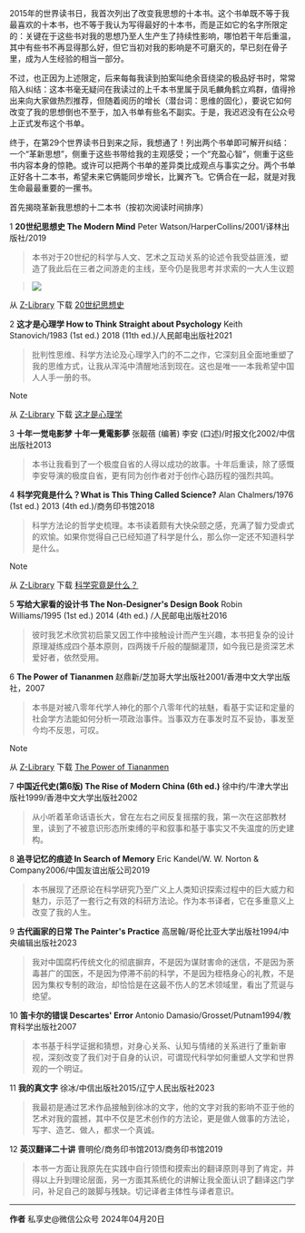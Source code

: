2015年的世界读书日，我首次列出了改变我思想的十本书。这个书单既不等于我最喜欢的十本书，也不等于我认为写得最好的十本书，而是正如它的名字所限定的：关键在于这些书对我的思想乃至人生产生了持续性影响，哪怕若干年后重温，其中有些书不再显得那么好，但它当初对我的影响是不可磨灭的，早已刻在骨子里，成为人生经验的相当一部分。

不过，也正因为上述限定，后来每每我读到拍案叫绝余音绕梁的极品好书时，常常陷入纠结：这本书毫无疑问在我读过的上千本书里属于凤毛麟角鹤立鸡群，值得拎出来向大家做热烈推荐，但随着阅历的增长（潜台词：思维的固化），要说它如何改变了我的思想倒也不至于，加入书单有些名不副实。于是，我迟迟没有在公众号上正式发布这个书单。

终于，在第29个世界读书日到来之际，我想通了！列出两个书单即可解开纠结：一个“革新思想”，侧重于这些书带给我的主观感受；一个“充盈心智”，侧重于这些书内容本身的惊艳。或许可以把两个书单的差异类比成观点与事实之分。两个书单正好各十二本书，希望未来它俩能同步增长，比翼齐飞。它俩合在一起，就是对我生命最最重要的一摞书。

首先揭晓革新我思想的十二本书（按初次阅读时间排序）

1
**20世纪思想史 The Modern Mind** Peter Watson/HarperCollins/2001/译林出版社/2019
> 本书对于20世纪的科学与人文、艺术之互动关系的论述令我受益匪浅，塑造了我此后在三者之间游走的主线，至今仍是我思考并求索的一大人生议题

> ![](https://img.shields.io/badge/Z-Library-orange)

从 [Z-Library](https://singlelogin.re/) 下载 [20世纪思想史](https://zh.singlelogin.re/book/5261238/329c95/)

2
**这才是心理学 How to Think Straight about Psychology** Keith Stanovich/1983 (1st ed.) 2018 (11th ed.)/人民邮电出版社2021
> 批判性思维、科学方法论及心理学入门的不二之作，它深刻且全面地重塑了我的思维方式，让我从浑沌中清醒地活到现在。这也是唯一一本我希望中国人人手一册的书。

> [!NOTE]
从 [Z-Library](https://singlelogin.re/) 下载 [这才是心理学](https://zh.singlelogin.re/book/21063513/7dd389/)

3
**十年一觉电影梦 十年一覺電影夢** 张靓蓓 (编著) 李安 (口述)/时报文化2002/中信出版社2013
> 本书让我看到了一个极度自省的人得以成功的故事。十年后重读，除了感慨李安导演的极度自省，更有同为创作者对于创作心路历程的强烈共鸣。

4
**科学究竟是什么？What is This Thing Called Science?** Alan Chalmers/1976 (1st ed.) 2013 (4th ed.)/商务印书馆2018
> 科学方法论的哲学史梳理。本书读着颇有大快朵颐之感，充满了智力受虐式的欢愉。如果你觉得自己已经知道了科学是什么，那么你一定还不知道科学是什么。

> [!NOTE]
从 [Z-Library](https://singlelogin.re/) 下载 [科学究竟是什么？](https://zh.singlelogin.re/book/5622829/f2bccd/)

5
**写给大家看的设计书 The Non-Designer's Design Book** Robin Williams/1995 (1st ed.) 2014 (4th ed.)
/人民邮电出版社2016
> 彼时我艺术欣赏初启蒙又因工作中接触设计而产生兴趣，本书把复杂的设计原理凝练成四个基本原则，四两拨千斤般的醍醐灌顶，如今我已是资深艺术爱好者，依然受用。

6
**The Power of Tiananmen** 赵鼎新/芝加哥大学出版社2001/香港中文大学出版社，2007
> 本书是对被八零年代学人神化的那个八零年代的袪魅，看基于实证和定量的社会学方法能如何分析一项政治事件。当事双方在事发时互不妥协，事发至今均不反思，可叹。

> [!NOTE]
从 [Z-Library](https://singlelogin.re/) 下载 [The Power of Tiananmen](https://zh.singlelogin.re/book/994881/81349b/)

7
**中国近代史(第6版) The Rise of Modern China (6th ed.)** 徐中约/牛津大学出版社1999/香港中文大学出版社2002
> 从小听着革命话语长大，曾在左右之间反复摇摆的我，第一次在这部教材里，读到了不被意识形态所束缚的平和叙事和基于事实又不失温度的历史建构。

8
**追寻记忆的痕迹 In Search of Memory** Eric Kandel/W. W. Norton & Company2006/中国友谊出版公司2019
> 本书展现了还原论在科学研究乃至广义上人类知识探索过程中的巨大威力和魅力，示范了一套行之有效的科研方法论。作为本书译者，它在多重意义上改变了我的人生。

9
**古代画家的日常 The Painter's Practice** 高居翰/哥伦比亚大学出版社1994/中央编辑出版社2023
> 我对中国腐朽传统文化的彻底摒弃，不是因为谋财害命的迷信，不是因为荼毒甚广的国医，不是因为停滞不前的科学，不是因为桎梏身心的礼教，不是因为集权专制的政治，却恰恰是在这最不伤人的艺术领域里，看出了荒诞与绝望。

10
**笛卡尔的错误 Descartes' Error** Antonio Damasio/Grosset/Putnam1994/教育科学出版社2007
> 本书基于科学证据和猜想，对身心关系、认知与情绪的关系进行了重新审视，深刻改变了我们对于自身的认识，可谓现代科学如何重塑人文学和世界观的一个明证。

11
**我的真文字** 徐冰/中信出版社2015/辽宁人民出版社2023
> 我最初是通过艺术作品接触到徐冰的文字，他的文字对我的影响不亚于他的艺术对我的震撼，其中不仅是艺术创作的方法论，更是做人做事的方法论，写字、造艺、做人，都求一个真诚。

12
**英汉翻译二十讲** 曹明伦/商务印书馆2013/商务印书馆2019
> 本书一方面让我原先在实践中自行领悟和摸索出的翻译原则寻到了肯定，并得以上升到理论层面，另一方面其系统化的讲解让我全面认识了翻译这门学问，补足自己的跛脚与残缺。切记译者主体性与译者意识。

---

**作者** 私享史@微信公众号 2024年04月20日
